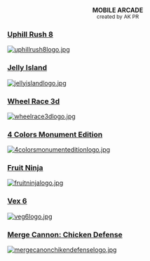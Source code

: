 <p align="center">
    <b>MOBILE ARCADE</b><br>
    <sup>created by AK PR</sup>
<br>
</p>

### [Uphill Rush 8](https://html5.gamedistribution.com/16c1f72a94d24be7afb1bcd5f45914b1/)
[![uphillrush8logo.jpg](https://img.gamedistribution.com/featured/16c1f72a94d24be7afb1bcd5f45914b1.jpg)](https://html5.gamedistribution.com/16c1f72a94d24be7afb1bcd5f45914b1/)

### [Jelly Island](https://html5.gamedistribution.com/52ccf73261f240928c46eba6217b3551/)
[![jellyislandlogo.jpg](https://img.gamedistribution.com/52ccf73261f240928c46eba6217b3551-512x384.jpeg)](https://html5.gamedistribution.com/52ccf73261f240928c46eba6217b3551/)

### [Wheel Race 3d](https://html5.gamedistribution.com/9246a8c1ce95442cb501f02beb5aa32d/)
[![wheelrace3dlogo.jpg](https://www.roundgames.net/wp-content/uploads/2021/10/Wheel-Race-3D.jpg)](https://html5.gamedistribution.com/9246a8c1ce95442cb501f02beb5aa32d/)

### [4 Colors Monument Edition](https://html5.gamedistribution.com/46172d83ae3d45ce86812531fa40b103/)
[![4colorsmonumenteditionlogo.jpg](https://img.gamedistribution.com/46172d83ae3d45ce86812531fa40b103-1280x720.jpeg)](https://html5.gamedistribution.com/46172d83ae3d45ce86812531fa40b103/)

### [Fruit Ninja](https://html5.gamedistribution.com/2e0f4c7c23b041768bf7869a1ed89669/)
[![fruitninjalogo.jpg](https://img.captain-droid.com/wp-content/uploads/fruit-ninja-main-title.jpg)](https://html5.gamedistribution.com/2e0f4c7c23b041768bf7869a1ed89669/)

### [Vex 6](https://html5.gamedistribution.com/4925e12574364121a48c61c35f649c36/)
[![veg6logo.jpg](https://encrypted-tbn0.gstatic.com/images?q=tbn:ANd9GcTnGVdW9jBZEPJCyIYkKjseexe4El54aKjueg&usqp=CAU)](https://html5.gamedistribution.com/4925e12574364121a48c61c35f649c36/)

### [Merge Cannon: Chicken Defense](https://html5.gamedistribution.com/bec78e2bc19243a6bb7e0939b9154e12/)
[![mergecanonchikendefenselogo.jpg](https://encrypted-tbn0.gstatic.com/images?q=tbn:ANd9GcTlIFItQ4cOAvKVomUsY39ZrgKtwBxDeHtVpg&usqp=CAU)](https://html5.gamedistribution.com/bec78e2bc19243a6bb7e0939b9154e12/)
